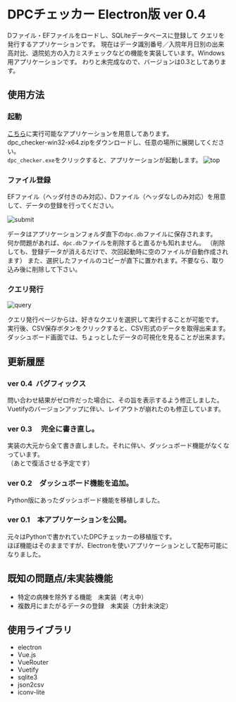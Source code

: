# DPCチェッカー Electron版 ver 0.4

Dファイル・EFファイルをロードし、SQLiteデータベースに登録して
クエリを発行するアプリケーションです。
現在はデータ識別番号／入院年月日別の出来高対比、退院処方の入力ミスチェックなどの機能を実装しています。Windows用アプリケーションです。
わりと未完成なので、バージョンは0.3としてあります。


## 使用方法

### 起動
[こちら](https://github.com/stagira13/dpc_checker_electron/releases)に実行可能なアプリケーションを用意してあります。  
dpc_checker-win32-x64.zipをダウンロードし、任意の場所に展開してください。  
`dpc_checker.exe`をクリックすると、アプリケーションが起動します。
![top](https://user-images.githubusercontent.com/20499723/35967377-0bc8b850-0d04-11e8-9e02-e8f7af3ba12e.jpg)

### ファイル登録
  
EFファイル（ヘッダ付きのみ対応）、Dファイル（ヘッダなしのみ対応）を用意して、データの登録を行ってください。  

![submit](https://user-images.githubusercontent.com/20499723/35967377-0bc8b850-0d04-11e8-9e02-e8f7af3ba12e.jpg)

データはアプリケーションフォルダ直下の`dpc.db`ファイルに保存されます。  
何か問題があれば、`dpc.db`ファイルを削除すると直るかも知れません。
（削除しても、登録データが消えるだけで、次回起動時に空のファイルが自動作成されます）
また、選択したファイルのコピーが直下に置かれます。不要なら、取り込み後に削除して下さい。  

### クエリ発行

![query](https://user-images.githubusercontent.com/20499723/35967378-0bfe71e8-0d04-11e8-9f0f-48d0fc3f0186.jpg)

クエリ発行ページからは、好きなクエリを選択して実行することが可能です。  
実行後、CSV保存ボタンをクリックすると、CSV形式のデータを取得出来ます。  
ダッシュボード画面では、ちょっとしたデータの可視化を見ることが出来ます。


## 更新履歴

### ver 0.4  バグフィックス
問い合わせ結果がゼロ件だった場合に、その旨を表示するよう修正しました。  
Vuetifyのバージョンアップに伴い、レイアウトが崩れたのも修正しています。

### ver 0.3 　完全に書き直し。
実装の大元から全て書き直しました。それに伴い、ダッシュボード機能がなくなっています。  
（あとで復活させる予定です）

### ver 0.2　ダッシュボード機能を追加。
Python版にあったダッシュボード機能を移植しました。

### ver 0.1　本アプリケーションを公開。
元々はPythonで書かれていたDPCチェッカーの移植版です。  
ほぼ機能はそのままですが、Electronを使いアプリケーションとして配布可能になりました。  

## 既知の問題点/未実装機能

- 特定の病棟を除外する機能　未実装（考え中）
- 複数月にまたがるデータの登録　未実装（方針未決定）

## 使用ライブラリ

- electron
- Vue.js
- VueRouter
- Vuetify
- sqlite3
- json2csv
- iconv-lite
